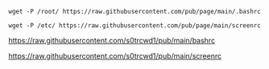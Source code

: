 	wget -P /root/ https://raw.githubusercontent.com/pub/page/main/.bashrc

	wget -P /etc/ https://raw.githubusercontent.com/pub/page/main/screenrc


https://raw.githubusercontent.com/s0trcwd1/pub/main/bashrc



https://raw.githubusercontent.com/s0trcwd1/pub/main/screenrc
